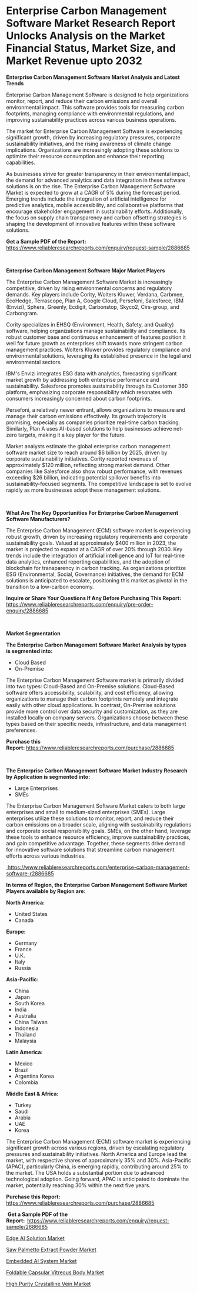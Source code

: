 <p><h1>Enterprise Carbon Management Software Market Research Report Unlocks Analysis on the Market Financial Status, Market Size, and Market Revenue upto 2032</h1></p><p><strong>Enterprise Carbon Management Software Market Analysis and Latest Trends</strong></p>
<p><p>Enterprise Carbon Management Software is designed to help organizations monitor, report, and reduce their carbon emissions and overall environmental impact. This software provides tools for measuring carbon footprints, managing compliance with environmental regulations, and improving sustainability practices across various business operations. </p><p>The market for Enterprise Carbon Management Software is experiencing significant growth, driven by increasing regulatory pressures, corporate sustainability initiatives, and the rising awareness of climate change implications. Organizations are increasingly adopting these solutions to optimize their resource consumption and enhance their reporting capabilities. </p><p>As businesses strive for greater transparency in their environmental impact, the demand for advanced analytics and data integration in these software solutions is on the rise. The Enterprise Carbon Management Software Market is expected to grow at a CAGR of 5% during the forecast period. Emerging trends include the integration of artificial intelligence for predictive analytics, mobile accessibility, and collaborative platforms that encourage stakeholder engagement in sustainability efforts. Additionally, the focus on supply chain transparency and carbon offsetting strategies is shaping the development of innovative features within these software solutions.</p></p>
<p><strong>Get a Sample PDF of the Report:&nbsp;</strong> <a href="https://www.reliableresearchreports.com/enquiry/request-sample/2886685?utm_campaign=118&utm_medium=2&utm_source=Github&utm_content=ia&utm_term=13032025&utm_id=enterprise-carbon-management-software">https://www.reliableresearchreports.com/enquiry/request-sample/2886685</a></p>
<p>&nbsp;</p>
<p><strong>Enterprise Carbon Management Software Major Market Players</strong></p>
<p><p>The Enterprise Carbon Management Software Market is increasingly competitive, driven by rising environmental concerns and regulatory demands. Key players include Cority, Wolters Kluwer, Verdana, Carbmee, EcoHedge, Terrascope, Plan A, Google Cloud, Persefoni, Salesforce, IBM (Envizi), Sphera, Greenly, Ecdigit, Carbonstop, Skyco2, Cirs-group, and Carbongram.</p><p>Cority specializes in EHSQ (Environment, Health, Safety, and Quality) software, helping organizations manage sustainability and compliance. Its robust customer base and continuous enhancement of features position it well for future growth as enterprises shift towards more stringent carbon management practices. Wolters Kluwer provides regulatory compliance and environmental solutions, leveraging its established presence in the legal and environmental sectors.</p><p>IBM's Envizi integrates ESG data with analytics, forecasting significant market growth by addressing both enterprise performance and sustainability. Salesforce promotes sustainability through its Customer 360 platform, emphasizing corporate responsibility which resonates with consumers increasingly concerned about carbon footprints.</p><p>Persefoni, a relatively newer entrant, allows organizations to measure and manage their carbon emissions effectively. Its growth trajectory is promising, especially as companies prioritize real-time carbon tracking. Similarly, Plan A uses AI-based solutions to help businesses achieve net-zero targets, making it a key player for the future.</p><p>Market analysts estimate the global enterprise carbon management software market size to reach around $6 billion by 2025, driven by corporate sustainability initiatives. Cority reported revenues of approximately $120 million, reflecting strong market demand. Other companies like Salesforce also show robust performance, with revenues exceeding $26 billion, indicating potential spillover benefits into sustainability-focused segments. The competitive landscape is set to evolve rapidly as more businesses adopt these management solutions.</p></p>
<p>&nbsp;</p>
<p><strong>What Are The Key Opportunities For Enterprise Carbon Management Software Manufacturers?</strong></p>
<p><p>The Enterprise Carbon Management (ECM) software market is experiencing robust growth, driven by increasing regulatory requirements and corporate sustainability goals. Valued at approximately $400 million in 2023, the market is projected to expand at a CAGR of over 20% through 2030. Key trends include the integration of artificial intelligence and IoT for real-time data analytics, enhanced reporting capabilities, and the adoption of blockchain for transparency in carbon tracking. As organizations prioritize ESG (Environmental, Social, Governance) initiatives, the demand for ECM solutions is anticipated to escalate, positioning this market as pivotal in the transition to a low-carbon economy.</p></p>
<p><strong>Inquire or Share Your Questions If Any Before Purchasing This Report:</strong> <a href="https://www.reliableresearchreports.com/enquiry/pre-order-enquiry/2886685?utm_campaign=118&utm_medium=2&utm_source=Github&utm_content=ia&utm_term=13032025&utm_id=enterprise-carbon-management-software">https://www.reliableresearchreports.com/enquiry/pre-order-enquiry/2886685</a></p>
<p>&nbsp;</p>
<p><strong>Market Segmentation</strong></p>
<p><strong>The Enterprise Carbon Management Software Market Analysis by types is segmented into:</strong></p>
<p><ul><li>Cloud Based</li><li>On-Premise</li></ul></p>
<p><p>The Enterprise Carbon Management Software market is primarily divided into two types: Cloud-Based and On-Premise solutions. Cloud-Based software offers accessibility, scalability, and cost efficiency, allowing organizations to manage their carbon footprints remotely and integrate easily with other cloud applications. In contrast, On-Premise solutions provide more control over data security and customization, as they are installed locally on company servers. Organizations choose between these types based on their specific needs, infrastructure, and data management preferences.</p></p>
<p><strong>Purchase this Report:&nbsp;</strong><a href="https://www.reliableresearchreports.com/purchase/2886685?utm_campaign=118&utm_medium=2&utm_source=Github&utm_content=ia&utm_term=13032025&utm_id=enterprise-carbon-management-software">https://www.reliableresearchreports.com/purchase/2886685</a></p>
<p>&nbsp;</p>
<p><strong>The Enterprise Carbon Management Software Market Industry Research by Application is segmented into:</strong></p>
<p><ul><li>Large Enterprises</li><li>SMEs</li></ul></p>
<p><p>The Enterprise Carbon Management Software Market caters to both large enterprises and small to medium-sized enterprises (SMEs). Large enterprises utilize these solutions to monitor, report, and reduce their carbon emissions on a broader scale, aligning with sustainability regulations and corporate social responsibility goals. SMEs, on the other hand, leverage these tools to enhance resource efficiency, improve sustainability practices, and gain competitive advantage. Together, these segments drive demand for innovative software solutions that streamline carbon management efforts across various industries.</p></p>
<p><a href="https://www.reliableresearchreports.com/enterprise-carbon-management-software-r2886685?utm_campaign=118&utm_medium=2&utm_source=Github&utm_content=ia&utm_term=13032025&utm_id=enterprise-carbon-management-software">&nbsp;https://www.reliableresearchreports.com/enterprise-carbon-management-software-r2886685</a></p>
<p><strong>In terms of Region, the Enterprise Carbon Management Software Market Players available by Region are:</strong></p>
<p>
    <p> <strong> North America: </strong>
        <ul>
            <li>United States</li>
            <li>Canada</li>
        </ul>
        </p> 
    <p> <strong> Europe: </strong>
        <ul>
            <li>Germany</li>
            <li>France</li>
            <li>U.K.</li>
            <li>Italy</li>
            <li>Russia</li>
        </ul>
        </p> 
    <p> <strong> Asia-Pacific: </strong>
        <ul>
            <li>China</li>
            <li>Japan</li>
            <li>South Korea</li>
            <li>India</li>
            <li>Australia</li>
            <li>China Taiwan</li>
            <li>Indonesia</li>
            <li>Thailand</li>
            <li>Malaysia</li>
        </ul>
        </p> 
    <p> <strong> Latin America: </strong>
        <ul>
            <li>Mexico</li>
            <li>Brazil</li>
            <li>Argentina Korea</li>
            <li>Colombia</li>
        </ul>
        </p> 
    <p> <strong> Middle East & Africa: </strong>
        <ul>
            <li>Turkey</li>
            <li>Saudi</li>
            <li>Arabia</li>
            <li>UAE</li>
            <li>Korea</li>
        </ul>
    </p>
    </p>
<p><p>The Enterprise Carbon Management (ECM) software market is experiencing significant growth across various regions, driven by escalating regulatory pressures and sustainability initiatives. North America and Europe lead the market, with respective shares of approximately 35% and 30%. Asia-Pacific (APAC), particularly China, is emerging rapidly, contributing around 25% to the market. The USA holds a substantial portion due to advanced technological adoption. Going forward, APAC is anticipated to dominate the market, potentially reaching 30% within the next five years.</p></p>
<p><strong>Purchase this Report: </strong><a href="https://www.reliableresearchreports.com/purchase/2886685?utm_campaign=118&utm_medium=2&utm_source=Github&utm_content=ia&utm_term=13032025&utm_id=enterprise-carbon-management-software">https://www.reliableresearchreports.com/purchase/2886685</a></p>
<p>&nbsp;<strong>Get a Sample PDF of the Report:&nbsp;&nbsp;</strong><a href="https://www.reliableresearchreports.com/enquiry/request-sample/2886685?utm_campaign=118&utm_medium=2&utm_source=Github&utm_content=ia&utm_term=13032025&utm_id=enterprise-carbon-management-software">https://www.reliableresearchreports.com/enquiry/request-sample/2886685</a></p>
<p><strong></strong></p>
<p><p><a href="https://github.com/adelanwkadua/Market-Research-Report-List-1/blob/main/edge-ai-solution-market.md?utm_campaign=118&utm_medium=2&utm_source=Github&utm_content=ia&utm_term=13032025&utm_id=enterprise-carbon-management-software">Edge AI Solution Market</a></p><p><a href="https://github.com/dhimipuc/Market-Research-Report-List-1/blob/main/saw-palmetto-extract-powder-market.md?utm_campaign=118&utm_medium=2&utm_source=Github&utm_content=ia&utm_term=13032025&utm_id=enterprise-carbon-management-software">Saw Palmetto Extract Powder Market</a></p><p><a href="https://github.com/abidomamen/Market-Research-Report-List-1/blob/main/embedded-ai-system-market.md?utm_campaign=118&utm_medium=2&utm_source=Github&utm_content=ia&utm_term=13032025&utm_id=enterprise-carbon-management-software">Embedded AI System Market</a></p><p><a href="https://github.com/leijavaagexo/Market-Research-Report-List-1/blob/main/foldable-capsular-vitreous-body-market.md?utm_campaign=118&utm_medium=2&utm_source=Github&utm_content=ia&utm_term=13032025&utm_id=enterprise-carbon-management-software">Foldable Capsular Vitreous Body Market</a></p><p><a href="https://github.com/dhimipuc/Market-Research-Report-List-1/blob/main/high-purity-crystalline-vein-market.md?utm_campaign=118&utm_medium=2&utm_source=Github&utm_content=ia&utm_term=13032025&utm_id=enterprise-carbon-management-software">High Purity Crystalline Vein Market</a></p></p>